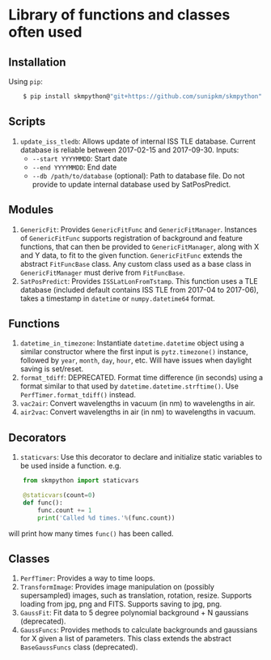 # Library of functions and classes often used
## Installation
Using `pip`:
```sh
    $ pip install skmpython@"git+https://github.com/sunipkm/skmpython"
```
## Scripts
1. `update_iss_tledb`: Allows update of internal ISS TLE database. Current database is reliable between 2017-02-15 and 2017-09-30. Inputs:
    - `--start YYYYMMDD`: Start date
    - `--end YYYYMMDD`: End date
    - `--db /path/to/database` (optional): Path to database file. Do not provide to update internal database used by SatPosPredict.

## Modules
1. `GenericFit`: Provides `GenericFitFunc` and `GenericFitManager`. Instances of `GenericFitFunc` supports registration of background and feature functions, that can then be provided to
`GenericFitManager`, along with X and Y data, to fit to the given function. `GenericFitFunc` extends the abstract `FitFuncBase` class. Any custom class used as a base class in
`GenericFitManager` must derive from `FitFuncBase`.
2. `SatPosPredict`: Provides `ISSLatLonFromTstamp`. This function uses a TLE database (included default contains ISS TLE from 2017-04 to 2017-06), takes a timestamp in `datetime` or `numpy.datetime64` format.

## Functions
1. `datetime_in_timezone`: Instantiate `datetime.datetime` object using a similar constructor where the first input is `pytz.timezone()` instance, followed by `year`, `month`, `day`, `hour`, etc. Will have issues when daylight saving is set/reset.
2. `format_tdiff`: DEPRECATED. Format time difference (in seconds) using a format similar to that used by `datetime.datetime.strftime()`. Use `PerfTimer.format_tdiff()` instead.
3. `vac2air`: Convert wavelengths in vacuum (in nm) to wavelengths in air.
4. `air2vac`: Convert wavelengths in air (in nm) to wavelengths in vacuum.

## Decorators
1. `staticvars`: Use this decorator to declare and initialize static variables to be used
inside a function. e.g.
```py
    from skmpython import staticvars

    @staticvars(count=0)
    def func():
        func.count += 1
        print('Called %d times.'%(func.count))
```
will print how many times `func()` has been called.

## Classes
1. `PerfTimer`: Provides a way to time loops.
2. `TransformImage`: Provides image manipulation on (possibly supersampled) images, such as translation, rotation, resize. Supports loading from jpg, png and FITS. Supports saving to jpg, png.
3. `GaussFit`: Fit data to 5 degree polynomial background + N gaussians (deprecated).
4. `GaussFuncs`: Provides methods to calculate backgrounds and gaussians for X given a list of parameters. This class extends the abstract `BaseGaussFuncs` class (deprecated).
